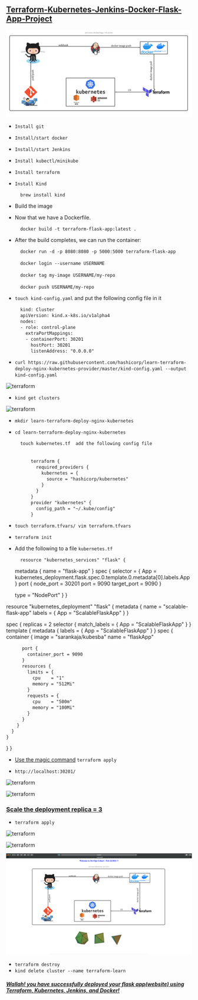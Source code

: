 ## [Terraform-Kubernetes-Jenkins-Docker-Flask-App-Project](https://github.com/simulationpoint)

![terraform](./src/flowchart/plan.png)

* `Install git`

* `Install/start docker`

* `Install/start Jenkins`
 
* `Install kubectl/minikube`

* `Install terraform`

* `Install Kind`

		brew install kind
		
		
* Build the image
		
* Now that we have a Dockerfile. 
		
		docker build -t terraform-flask-app:latest .
		
* After the build completes, we can run the container:
		
		docker run -d -p 8080:8080 -p 5000:5000 terraform-flask-app
		
		docker login --username USERNAME
		
		docker tag my-image USERNAME/my-repo

		docker push USERNAME/my-repo


		
* `touch kind-config.yaml` and put the following config file in it

		kind: Cluster
		apiVersion: kind.x-k8s.io/v1alpha4
		nodes:
		- role: control-plane
		  extraPortMappings:
		  - containerPort: 30201
		    hostPort: 30201
		    listenAddress: "0.0.0.0"



* `curl https://raw.githubusercontent.com/hashicorp/learn-terraform-deploy-nginx-kubernetes-provider/master/kind-config.yaml --output kind-config.yaml`

![terraform](./src/terraform/1.png)

* `kind get clusters`

![terraform](./src/terraform/2.png)

* `mkdir learn-terraform-deploy-nginx-kubernetes`
* `cd learn-terraform-deploy-nginx-kubernetes`

		touch kubernetes.tf  add the following config file
		
		
			terraform {
			  required_providers {
			    kubernetes = {
			      source = "hashicorp/kubernetes"
			    }
			  }
			}
			provider "kubernetes" {
			  config_path = "~/.kube/config"
			}		  
		  
* `touch terraform.tfvars/ vim terraform.tfvars`

* `terraform init`

* Add the following to a file `kubernetes.tf`

		resource "kubernetes_services" "flask" {
  metadata {
    name = "flask-app"
  }
  spec {
    selector = {
      App = kubernetes_deployment.flask.spec.0.template.0.metadata[0].labels.App
    }
    port {
      node_port   = 30201
      port        = 9090
      target_port = 9090
    }

    type = "NodePort"
  }
}

resource "kubernetes_deployment" "flask" {
  metadata {
    name = "scalable-flask-app"
    labels = {
      App = "ScalableFlaskApp"
    }
  }

  spec {
    replicas = 2
    selector {
      match_labels = {
        App = "ScalableFlaskApp"
      }
    }
    template {
      metadata {
        labels = {
          App = "ScalableFlaskApp"
        }
      }
      spec {
        container {
          image = "sarankaja/kubesba"
          name  = "flaskApp"

          port {
            container_port = 9090
          }
          resources {
            limits = {
              cpu    = "1"
              memory = "512Mi"
            }
            requests = {
              cpu    = "500m"
              memory = "100Mi"
            }
          }
        }
      }
    }
  }
}
				
* [Use the magic command]() `terraform apply`

* `http://localhost:30201/`

![terraform](./src/terraform/10.png)

![terraform](./src/terraform/11.png)



### [Scale the deployment replica = 3]()

* `terraform apply`

![terraform](./src/terraform/12.png)

![terraform](./src/terraform/13.png)

![terraform](./src/flaskApp/final.png)

* `terraform destroy`
* `kind delete cluster --name terraform-learn`

##### [Wallah! you have successfully deployed your flask app(website) using Terraform, Kubernetes, Jenkins, and Docker!](https://github.com/simulationpoint) 



